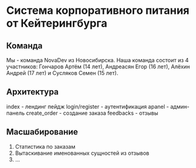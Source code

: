 # Система корпоративного питания от Кейтерингбурга

## Команда

Мы - команда NovaDev из Новосибирска. Наша команда состоит из 4 участников: Гончаров Артём (14 лет), Андреасян Егор (16 лет), Алёхин Андрей (17 лет) и Сусляков Семен (15 лет).

## Архитектура

index - лендинг пейдж
login/register - аутентификация
apanel - админ-панель
create_order - создание заказа
feedbacks - отзывы

## Масшабирование

1) Статистика по заказам
2) Вытаскивание именованных сущностей из отзывов
3) ...
